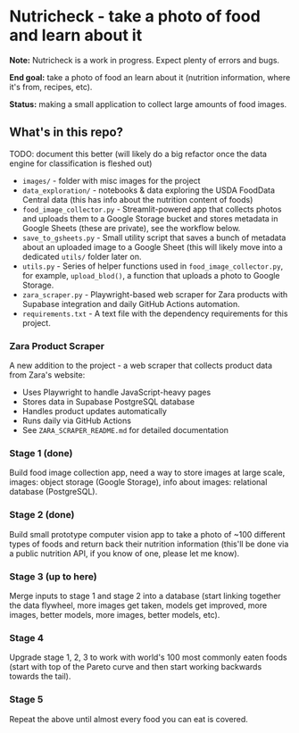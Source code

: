 # Nutricheck - take a photo of food and learn about it

**Note:** Nutricheck is a work in progress. Expect plenty of errors and bugs.




**End goal:** take a photo of food an learn about it (nutrition information, where it's from, recipes, etc).

**Status:** making a small application to collect large amounts of food images.

## What's in this repo?
TODO: document this better (will likely do a big refactor once the data engine for classification is fleshed out)

* `images/` - folder with misc images for the project
* `data_exploration/` - notebooks & data exploring the USDA FoodData Central data (this has info about the nutrition content of foods)
* `food_image_collector.py` - Streamlit-powered app that collects photos and uploads them to a Google Storage bucket and stores metadata in Google Sheets (these are private), see the workflow below.
* `save_to_gsheets.py` - Small utility script that saves a bunch of metadata about an uploaded image to a Google Sheet (this will likely move into a dedicated `utils/` folder later on.
* `utils.py` - Series of helper functions used in `food_image_collector.py`, for example, `upload_blod()`, a function that uploads a photo to Google Storage.
* `zara_scraper.py` - Playwright-based web scraper for Zara products with Supabase integration and daily GitHub Actions automation.
* `requirements.txt` - A text file with the dependency requirements for this project.

### Zara Product Scraper

A new addition to the project - a web scraper that collects product data from Zara's website:
- Uses Playwright to handle JavaScript-heavy pages
- Stores data in Supabase PostgreSQL database  
- Handles product updates automatically
- Runs daily via GitHub Actions
- See `ZARA_SCRAPER_README.md` for detailed documentation



### Stage 1 (done)

Build food image collection app, need a way to store images at large scale, images: object storage (Google Storage), info about images: relational database (PostgreSQL).

### Stage 2 (done)

Build small prototype computer vision app to take a photo of ~100 different types of foods and return back their nutrition information (this'll be done via a public nutrition API, if you know of one, please let me know).

### Stage 3 (up to here)

Merge inputs to stage 1 and stage 2 into a database (start linking together the data flywheel, more images get taken, models get improved, more images, better models, more images, better models, etc).

### Stage 4

Upgrade stage 1, 2, 3 to work with world's 100 most commonly eaten foods (start with top of the Pareto curve and then start working backwards towards the tail).

### Stage 5

Repeat the above until almost every food you can eat is covered.
